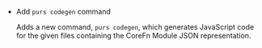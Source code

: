 * Add `purs codegen` command

  Adds a new command, `purs codegen`, which generates JavaScript code
  for the given files containing the CoreFn Module JSON representation.
